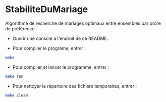 # StabiliteDuMariage
Algorithme de recherche de mariages optimaux entre ensembles par ordre de préférence

- Ouvrir une console à l'endroit de ce README.

- Pour compiler le programe, entrer :
```sh
make
```

- Pour compiler et lancer le programme, entrer :
```sh
make run
```

- Pour nettoyer le répertoire des fichiers temporaires, entrer :
```sh
make clean
```